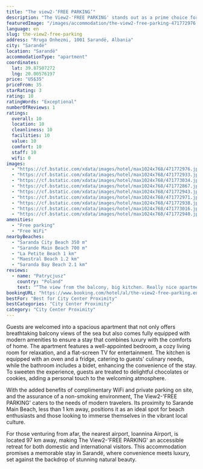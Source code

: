 ```yaml
---
title: "The view2-‘FREE PARKING’"
description: "The View2-'FREE PARKING' stands out as a prime choice for travelers seeking comfort and convenience in Sarandë, boasting impressive city vistas and a prime location just a stone's throw away from Saranda City Beach."
featuredImage: "/images/accommodation/the-view2-free-parking-471772976.jpg"
language: en
slug: the-view2-free-parking
address: "Rruga Onhezmi, 1001 Sarandë, Albania"
city: "Sarandë"
location: "Sarandë"
accommodationType: "apartment"
coordinates:
  lat: 39.87507272
  lng: 20.00576197
price: "US$35"
priceFrom: 35
starRating: 3
rating: 10
ratingWords: "Exceptional"
numberOfReviews: 1
ratings:
  overall: 10
  location: 10
  cleanliness: 10
  facilities: 10
  value: 10
  comfort: 10
  staff: 10
  wifi: 0
images:
  - "https://cf.bstatic.com/xdata/images/hotel/max1024x768/471772976.jpg?k=4971f9de6ee358d8876d735deb1361c3cb9dce57a1e18f3563dfdebff249fd21&o=&hp=1"
  - "https://cf.bstatic.com/xdata/images/hotel/max1024x768/471772933.jpg?k=929e53755dbb5128000ee30be654c10a717ff455ae9e072f794459258123a259&o=&hp=1"
  - "https://cf.bstatic.com/xdata/images/hotel/max1024x768/471773034.jpg?k=7128489143561b31631d9f27971e6d3754a6108876c5a29d660af2e73bb30a81&o=&hp=1"
  - "https://cf.bstatic.com/xdata/images/hotel/max1024x768/471772867.jpg?k=ee969c3db10cfeab1e36ab46cbed575848445d835fdd08ad452747776b52122b&o=&hp=1"
  - "https://cf.bstatic.com/xdata/images/hotel/max1024x768/471772943.jpg?k=ead5bd72cb6a53d7219e78418f299ec723c7186d38c2d4633dd0be517771b5c2&o=&hp=1"
  - "https://cf.bstatic.com/xdata/images/hotel/max1024x768/471772971.jpg?k=91a3daf964bc0cf6e6fbd64701986b0b925e32559f0caed0a83de09b48ce7f26&o=&hp=1"
  - "https://cf.bstatic.com/xdata/images/hotel/max1024x768/471772938.jpg?k=c3866bf365294abe824b9bd596c24879a3b3b553c1b5c12b770623983f5e71e9&o=&hp=1"
  - "https://cf.bstatic.com/xdata/images/hotel/max1024x768/471773016.jpg?k=1887af3c79de967302d61416eaace333f12e41d68d0798e06e38f2e3c589827c&o=&hp=1"
  - "https://cf.bstatic.com/xdata/images/hotel/max1024x768/471772940.jpg?k=4cca9cc16fcd626f89f56dd1457b3e8b3bfaa3c60c7302abf6d5a0dba01d989d&o=&hp=1"
amenities:
  - "Free parking"
  - "Free WiFi"
nearbyBeaches:
  - "Saranda City Beach 350 m"
  - "Sarande Main Beach 700 m"
  - "La Petite Beach 1 km"
  - "Maestral Beach 1.2 km"
  - "Saranda Bay Beach 2.1 km"
reviews:
  - name: "Patrycjusz"
    country: "Poland"
    text: "“The view from the balcony, big kitchen. Really nice apartment.”"
bookingURL: "https://www.booking.com/hotel/al/the-view2-free-parking.en-gb.html?aid=8035640"
bestFor: "Best for City Center Proximity"
bestCategories: "City Center Proximity"
category: "City Center Proximity"
---
```


Guests are welcomed into a spacious apartment that not only offers breathtaking balcony views of the sea but also comes fully equipped with modern amenities to ensure a stay that combines luxury with the comforts of home. The apartment features a well-appointed bedroom, a cozy living room for relaxation, and a flat-screen TV for entertainment. The kitchen is equipped with an oven and a fridge, catering to guests' culinary needs, while the bathroom includes a bidet, enhancing the convenience of the stay. To sweeten the experience, guests are treated to delightful chocolates or cookies, adding a personal touch to the welcoming atmosphere.

With the added benefits of complimentary WiFi and private parking on site, and the assurance of a non-smoking environment, The View2-'FREE PARKING' caters to the needs of modern travelers. Its proximity to Sarande Main Beach, less than 1 km away, positions it as an ideal spot for beach enthusiasts and those looking to immerse themselves in the vibrant local culture.

For those venturing from afar, the nearest airport, Ioannina Airport, is located 97 km away, making The View2-'FREE PARKING' an accessible retreat for both domestic and international visitors. This accommodation promises a memorable stay in Sarandë, where convenience meets luxury, set against the backdrop of stunning natural beauty.